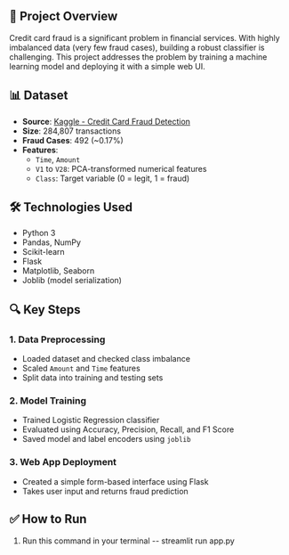 
## 🧠 Project Overview

Credit card fraud is a significant problem in financial services. With highly imbalanced data (very few fraud cases), building a robust classifier is challenging. This project addresses the problem by training a machine learning model and deploying it with a simple web UI.

## 📊 Dataset

- **Source**: [Kaggle - Credit Card Fraud Detection](https://www.kaggle.com/datasets/mlg-ulb/creditcardfraud)
- **Size**: 284,807 transactions
- **Fraud Cases**: 492 (~0.17%)
- **Features**:
  - `Time`, `Amount`
  - `V1` to `V28`: PCA-transformed numerical features
  - `Class`: Target variable (0 = legit, 1 = fraud)

## 🛠 Technologies Used

- Python 3
- Pandas, NumPy
- Scikit-learn
- Flask
- Matplotlib, Seaborn
- Joblib (model serialization)

## 🔍 Key Steps

### 1. Data Preprocessing
- Loaded dataset and checked class imbalance
- Scaled `Amount` and `Time` features
- Split data into training and testing sets

### 2. Model Training
- Trained Logistic Regression classifier
- Evaluated using Accuracy, Precision, Recall, and F1 Score
- Saved model and label encoders using `joblib`

### 3. Web App Deployment
- Created a simple form-based interface using Flask
- Takes user input and returns fraud prediction

## ✅ How to Run

1. Run this command in your terminal -- 
streamlit run app.py
